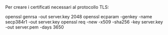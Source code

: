 Per creare i certificati necessari al protocollo TLS:

  openssl genrsa -out server.key 2048
  openssl ecparam -genkey -name secp384r1 -out server.key 
  openssl req -new -x509 -sha256 -key server.key -out server.pem -days 3650
